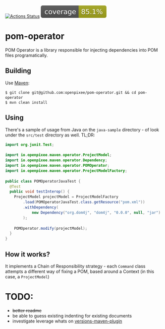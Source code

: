 [![Actions Status](https://github.com/openpixee/pom-operator/workflows/Java%20CI/badge.svg)](https://github.com/openpixee/pom-operator/actions)
![Coverage](.github/badges/jacoco.svg)

# pom-operator

POM Operator is a library responsible for injecting dependencies into POM files programatically.

## Building

Use [Maven](https://maven.apache.org):

```
$ git clone git@github.com:openpixee/pom-operator.git && cd pom-operator
$ mvn clean install
```

## Using

There's a sample of usage from Java on the `java-sample` directory - of look under the `src/test` directory as well. TL;DR:

```java
import org.junit.Test;

import io.openpixee.maven.operator.ProjectModel;
import io.openpixee.maven.operator.Dependency;
import io.openpixee.maven.operator.POMOperator;
import io.openpixee.maven.operator.ProjectModelFactory;

public class POMOperatorJavaTest {
  @Test
  public void testInterop() {
    ProjectModel projectModel = ProjectModelFactory
        .load(POMOperatorJavaTest.class.getResource("pom.xml"))
        .withDependency(
            new Dependency("org.dom4j", "dom4j", "0.0.0", null, "jar")
        );

    POMOperator.modify(projectModel);
  }
}

```

## How it works?

It implements a Chain of Responsibility strategy - each `Command` class attempts a different way of fixing a POM, based around a Context (in this case, a `ProjectModel`)


# TODO:

- ~~better readme~~
- be able to guess existing indenting for existing documents
- investigate leverage whats on [versions-maven-plugin](https://github.com/mojohaus/versions-maven-plugin)
